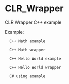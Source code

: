# CLR_Wrapper



CLR Wrapper C++ example

Example:

      C++ Math example
  
      C++ Math wrapper
  
      C++ Hello World example
  
      C++ Hello World wrapper
  
      C# using example
